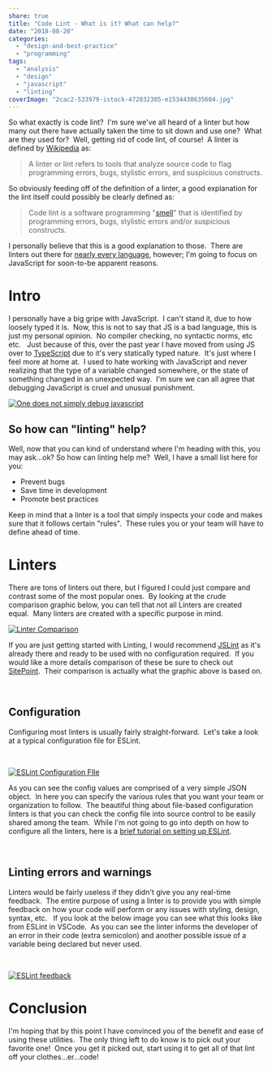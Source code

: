 ```yaml
---
share: true
title: "Code Lint - What is it? What can help?"
date: "2018-08-20"
categories: 
  - "design-and-best-practice"
  - "programming"
tags: 
  - "analysis"
  - "design"
  - "javascript"
  - "linting"
coverImage: "2cac2-533979-istock-472032305-e1534430635604.jpg"
---
```


So what exactly is code lint?  I'm sure we've all heard of a linter but how many out there have actually taken the time to sit down and use one?  What are they used for?  Well, getting rid of code lint, of course!  A linter is defined by [Wikipedia](https://en.wikipedia.org/wiki/Lint_(software)) as:

> A linter or lint refers to tools that analyze source code to flag programming errors, bugs, stylistic errors, and suspicious constructs.

So obviously feeding off of the definition of a linter, a good explanation for the lint itself could possibly be clearly defined as:

> Code lint is a software programming "[smell](https://en.wikipedia.org/wiki/Code_smell)" that is identified by programming errors, bugs, stylistic errors and/or suspicious constructs.

I personally believe that this is a good explanation to those.  There are linters out there for [nearly every language](https://en.wikipedia.org/wiki/List_of_tools_for_static_code_analysis), however; I'm going to focus on JavaScript for soon-to-be apparent reasons.

# Intro

I personally have a big gripe with JavaScript.  I can't stand it, due to how loosely typed it is.  Now, this is not to say that JS is a bad language, this is just my personal opinion.  No compiler checking, no syntactic norms, etc etc.   Just because of this, over the past year I have moved from using JS over to [TypeScript](https://www.typescriptlang.org/) due to it's very statically typed nature.  It's just where I feel more at home at.  I used to hate working with JavaScript and never realizing that the type of a variable changed somewhere, or the state of something changed in an unexpected way.  I'm sure we can all agree that debugging JavaScript is cruel and unusual punishment.

[![One does not simply debug javascript](2154d-30820526.jpg)](2154d-30820526.jpg)

## So how can "linting" help?

Well, now that you can kind of understand where I'm heading with this, you may ask...ok? So how can linting help me?  Well, I have a small list here for you:

- Prevent bugs
- Save time in development
- Promote best practices

Keep in mind that a linter is a tool that simply inspects your code and makes sure that it follows certain "rules".  These rules you or your team will have to define ahead of time.

# Linters

There are tons of linters out there, but I figured I could just compare and contrast some of the most popular ones.  By looking at the crude comparison graphic below, you can tell that not all Linters are created equal.  Many linters are created with a specific purpose in mind.

[![Linter Comparison](5b0ba-eslint.png)](5b0ba-eslint.png)

If you are just getting started with Linting, I would recommend [JSLint](https://www.jslint.com/) as it's already there and ready to be used with no configuration required.  If you would like a more details comparison of these be sure to check out [SitePoint](https://www.sitepoint.com/comparison-javascript-linting-tools/).  Their comparison is actually what the graphic above is based on.

 

## Configuration

Configuring most linters is usually fairly straight-forward.  Let's take a look at a typical configuration file for ESLint.

 

[![ESLint Configuration FIle](00eb0-eslintconfig.png)](00eb0-eslintconfig.png)

As you can see the config values are comprised of a very simple JSON object.  In here you can specify the various rules that you want your team or organization to follow.  The beautiful thing about file-based configuration linters is that you can check the config file into source control to be easily shared among the team.  While I'm not going to go into depth on how to configure all the linters, here is a [brief tutorial on setting up ESLint](http://voidcanvas.com/brief-tutorial-on-eslint/).

 

## Linting errors and warnings

Linters would be fairly useless if they didn't give you any real-time feedback.  The entire purpose of using a linter is to provide you with simple feedback on how your code will perform or any issues with styling, design, syntax, etc.   If you look at the below image you can see what this looks like from ESLint in VSCode.  As you can see the linter informs the developer of an error in their code (extra semicolon) and another possible issue of a variable being declared but never used.

 

[![ESLint feedback](fa9bd-extra-semi-error.png)](fa9bd-extra-semi-error.png)

# Conclusion

I'm hoping that by this point I have convinced you of the benefit and ease of using these utilities.  The only thing left to do know is to pick out your favorite one!  Once you get it picked out, start using it to get all of that lint off your clothes...er...code!
